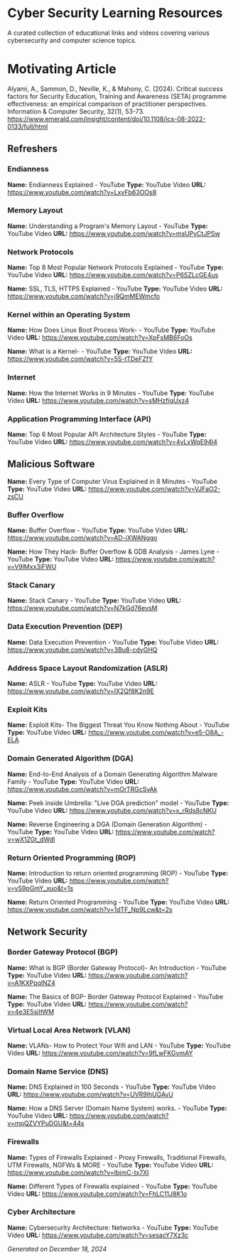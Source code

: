 # Cyber Security Learning Resources

A curated collection of educational links and videos covering various cybersecurity and computer science topics.

# Motivating Article
Alyami, A., Sammon, D., Neville, K., & Mahony, C. (2024). Critical success factors for Security Education, Training and Awareness (SETA) programme effectiveness: an empirical comparison of practitioner perspectives. Information & Computer Security, 32(1), 53-73.
https://www.emerald.com/insight/content/doi/10.1108/ics-08-2022-0133/full/html 

## Refreshers
### Endianness
**Name:** Endianness Explained - YouTube
**Type:** YouTube Video
**URL:** https://www.youtube.com/watch?v=LxvFb63OOs8

### Memory Layout
**Name:** Understanding a Program's Memory Layout - YouTube
**Type:** YouTube Video
**URL:** https://www.youtube.com/watch?v=msUPyCtJPSw

### Network Protocols
**Name:** Top 8 Most Popular Network Protocols Explained - YouTube
**Type:** YouTube Video
**URL:** https://www.youtube.com/watch?v=P6SZLcGE4us

**Name:** SSL, TLS, HTTPS Explained - YouTube
**Type:** YouTube Video
**URL:** https://www.youtube.com/watch?v=j9QmMEWmcfo

### Kernel within an Operating System
**Name:** How Does Linux Boot Process Work- - YouTube
**Type:** YouTube Video
**URL:** https://www.youtube.com/watch?v=XpFsMB6FoOs

**Name:** What is a Kernel- - YouTube
**Type:** YouTube Video
**URL:** https://www.youtube.com/watch?v=5S-tTDeFZfY

### Internet
**Name:** How the Internet Works in 9 Minutes - YouTube
**Type:** YouTube Video
**URL:** https://www.youtube.com/watch?v=sMHzfigUxz4

### Application Programming Interface (API)
**Name:** Top 6 Most Popular API Architecture Styles - YouTube
**Type:** YouTube Video
**URL:** https://www.youtube.com/watch?v=4vLxWqE94l4

## Malicious Software
**Name:** Every Type of Computer Virus Explained in 8 Minutes - YouTube
**Type:** YouTube Video
**URL:** https://www.youtube.com/watch?v=VJFaO2-zsCU

### Buffer Overflow
**Name:** Buffer Overflow - YouTube
**Type:** YouTube Video
**URL:** https://www.youtube.com/watch?v=AD-iXWANggo

**Name:** How They Hack- Buffer Overflow & GDB Analysis - James Lyne - YouTube
**Type:** YouTube Video
**URL:** https://www.youtube.com/watch?v=V9lMxx3iFWU

### Stack Canary
**Name:** Stack Canary - YouTube
**Type:** YouTube Video
**URL:** https://www.youtube.com/watch?v=N7kGd76evsM

### Data Execution Prevention (DEP)
**Name:** Data Execution Prevention - YouTube
**Type:** YouTube Video
**URL:** https://www.youtube.com/watch?v=3Bu8-cdyGHQ

### Address Space Layout Randomization (ASLR)
**Name:** ASLR - YouTube
**Type:** YouTube Video
**URL:** https://www.youtube.com/watch?v=IX2Qf8K2n9E

### Exploit Kits
**Name:** Exploit Kits- The Biggest Threat You Know Nothing About - YouTube
**Type:** YouTube Video
**URL:** https://www.youtube.com/watch?v=e5-O8A_-ELA

### Domain Generated Algorithm (DGA)
**Name:** End-to-End Analysis of a Domain Generating Algorithm Malware Family - YouTube
**Type:** YouTube Video
**URL:** https://www.youtube.com/watch?v=mOrTRGcSyAk

**Name:** Peek inside Umbrella: "Live DGA prediction" model - YouTube
**Type:** YouTube Video
**URL:** https://www.youtube.com/watch?v=x_rRds8cNKU

**Name:** Reverse Engineering a DGA (Domain Generation Algorithm) - YouTube
**Type:** YouTube Video
**URL:** https://www.youtube.com/watch?v=wX1ZGt_dWdI

### Return Oriented Programming (ROP)
**Name:** Introduction to return oriented programming (ROP) - YouTube
**Type:** YouTube Video
**URL:** https://www.youtube.com/watch?v=yS9pGmY_xuo&t=1s

**Name:** Return Oriented Programming - YouTube
**Type:** YouTube Video
**URL:** https://www.youtube.com/watch?v=1dTF_Np9Lcw&t=2s

## Network Security
### Border Gateway Protocol (BGP)
**Name:** What is BGP (Border Gateway Protocol)- An Introduction - YouTube
**Type:** YouTube Video
**URL:** https://www.youtube.com/watch?v=A1KXPpqlNZ4

**Name:** The Basics of BGP- Border Gateway Protocol Explained - YouTube
**Type:** YouTube Video
**URL:** https://www.youtube.com/watch?v=4e3E5sjItWM

### Virtual Local Area Network (VLAN)
**Name:** VLANs- How to Protect Your Wifi and LAN - YouTube
**Type:** YouTube Video
**URL:** https://www.youtube.com/watch?v=9fLwFKGvmAY

### Domain Name Service (DNS)
**Name:** DNS Explained in 100 Seconds - YouTube
**Type:** YouTube Video
**URL:** https://www.youtube.com/watch?v=UVR9lhUGAyU

**Name:** How a DNS Server (Domain Name System) works. - YouTube
**Type:** YouTube Video
**URL:** https://www.youtube.com/watch?v=mpQZVYPuDGU&t=44s

### Firewalls
**Name:** Types of Firewalls Explained - Proxy Firewalls, Traditional Firewalls, UTM Firewalls, NGFWs & MORE - YouTube
**Type:** YouTube Video
**URL:** https://www.youtube.com/watch?v=IbimC-tx7XI

**Name:** Different Types of Firewalls explained - YouTube
**Type:** YouTube Video
**URL:** https://www.youtube.com/watch?v=FhLC11J8K1o

### Cyber Architecture
**Name:** Cybersecurity Architecture: Networks - YouTube
**Type:** YouTube Video
**URL:** https://www.youtube.com/watch?v=sesacY7Xz3c

*Generated on December 18, 2024*
